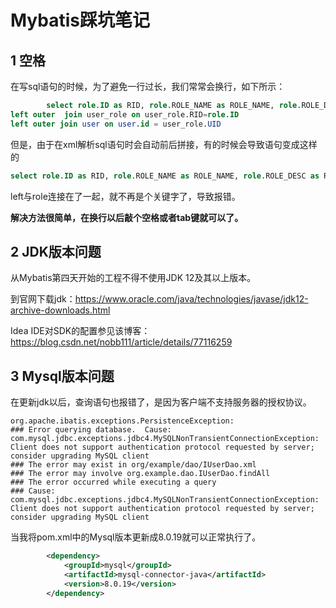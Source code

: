 # Mybatis踩坑笔记

## 1 空格

在写sql语句的时候，为了避免一行过长，我们常常会换行，如下所示：

```sql
        select role.ID as RID, role.ROLE_NAME as ROLE_NAME, role.ROLE_DESC as ROLE_DESC, user.* from role
left outer  join user_role on user_role.RID=role.ID
left outer join user on user.id = user_role.UID
```

但是，由于在xml解析sql语句时会自动前后拼接，有的时候会导致语句变成这样的

```sql
select role.ID as RID, role.ROLE_NAME as ROLE_NAME, role.ROLE_DESC as ROLE_DESC, user.* from roleleft outer  join user_role on user_role.RID=role.IDleft outer join user on user.id = user_role.UID
```

left与role连接在了一起，就不再是个关键字了，导致报错。

**解决方法很简单，在换行以后敲个空格或者tab键就可以了。**



## 2 JDK版本问题

从Mybatis第四天开始的工程不得不使用JDK 12及其以上版本。

到官网下载jdk：https://www.oracle.com/java/technologies/javase/jdk12-archive-downloads.html

Idea IDE对SDK的配置参见该博客：https://blog.csdn.net/nobb111/article/details/77116259



## 3 Mysql版本问题

在更新jdk以后，查询语句也报错了，是因为客户端不支持服务器的授权协议。

```
org.apache.ibatis.exceptions.PersistenceException: 
### Error querying database.  Cause: com.mysql.jdbc.exceptions.jdbc4.MySQLNonTransientConnectionException: Client does not support authentication protocol requested by server; consider upgrading MySQL client
### The error may exist in org/example/dao/IUserDao.xml
### The error may involve org.example.dao.IUserDao.findAll
### The error occurred while executing a query
### Cause: com.mysql.jdbc.exceptions.jdbc4.MySQLNonTransientConnectionException: Client does not support authentication protocol requested by server; consider upgrading MySQL client
```

当我将pom.xml中的Mysql版本更新成8.0.19就可以正常执行了。

```xml
        <dependency>
            <groupId>mysql</groupId>
            <artifactId>mysql-connector-java</artifactId>
            <version>8.0.19</version>
        </dependency>
```

